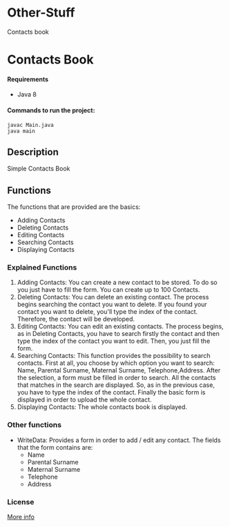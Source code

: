 # Other-Stuff
Contacts book
# Contacts Book

#### Requirements

* Java 8

#### Commands to run the project:


    javac Main.java
    java main



## Description

Simple Contacts Book 

## Functions

The functions that are provided are the basics:
* Adding Contacts
* Deleting Contacts
* Editing Contacts
* Searching Contacts
* Displaying Contacts

### Explained Functions

1. Adding Contacts: You can create a new contact to be stored. To do so you just have to fill the form. You can create up to 100 Contacts.
2. Deleting Contacts: You can delete an existing contact. The process begins searching the contact you want to delete. If you found your contact you want to delete, you'll type the index of the contact. Therefore, the contact will be developed.
3. Editing Contacts: You can edit an existing contacts. The process begins, as in Deleting Contacts, you have to search firstly the contact and then type the index of the contact you want to edit. Then, you just fill the form.
4. Searching Contacts: This function provides the possibility to search contacts. First at all, you choose by which option you want to search: Name, Parental Surname, Maternal Surname, Telephone,Address. After the selection, a form must be filled in order to search. All the contacts that matches in the search are displayed. So, as in the previous case, you have to type the index of the contact. Finally the basic form is displayed in order to upload the whole contact.
5. Displaying Contacts: The whole contacts book is displayed.

### Other functions

* WriteData: Provides a form in order to add / edit any contact. The fields that the form contains are:
    * Name
    * Parental Surname
    * Maternal Surname
    * Telephone
    * Address

### License

[More info](./LICENSE.md)

